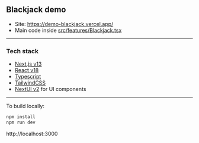 ## Blackjack demo

- Site: https://demo-blackjack.vercel.app/
- Main code inside [src/features/Blackjack.tsx](src/features/Blackjack.tsx)

---

### Tech stack

- [Next.js v13](https://nextjs.org)
- [React v18](https://reactjs.org)
- [Typescript](https://www.typescriptlang.org)
- [TailwindCSS](https://tailwindcss.com/)
- [NextUI v2](https://nextui.org) for UI components

---

To build locally:

```sh
npm install
npm run dev
```

http://localhost:3000
